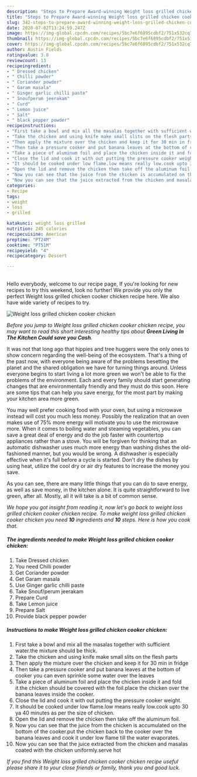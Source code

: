 ```yaml
---
description: "Steps to Prepare Award-winning Weight loss grilled chicken cooker chicken"
title: "Steps to Prepare Award-winning Weight loss grilled chicken cooker chicken"
slug: 342-steps-to-prepare-award-winning-weight-loss-grilled-chicken-cooker-chicken
date: 2020-07-02T13:24:59.247Z
image: https://img-global.cpcdn.com/recipes/5bc7e6f6895cdbf2/751x532cq70/weight-loss-grilled-chicken-cooker-chicken-recipe-main-photo.jpg
thumbnail: https://img-global.cpcdn.com/recipes/5bc7e6f6895cdbf2/751x532cq70/weight-loss-grilled-chicken-cooker-chicken-recipe-main-photo.jpg
cover: https://img-global.cpcdn.com/recipes/5bc7e6f6895cdbf2/751x532cq70/weight-loss-grilled-chicken-cooker-chicken-recipe-main-photo.jpg
author: Austin Fields
ratingvalue: 3.8
reviewcount: 13
recipeingredient:
- " Dressed chicken"
- " Chilli powder"
- " Coriander powder"
- " Garam masala"
- " Ginger garlic chilli paste"
- " Snoufperum jeerakam"
- " Curd"
- " Lemon juice"
- " Salt"
- " black pepper powder"
recipeinstructions:
- "First take a bowl and mix all the masalas together with sufficient water.the mixture should be thick."
- "Take the chicken and using knife make small slits on the flesh parts"
- "Then apply the mixture over the chicken and keep it for 30 min in fridge"
- "Then take a pressure cooker and put banana leaves at the bottom of cooker you can even sprinkle some water over the leaves"
- "Take a piece of aluminum foil and place the chicken inside it and fold it.the chicken should be covered with the foil.place the chicken over the banana leaves inside the cooker."
- "Close the lid and cook it with out putting the pressure cooker weight."
- "It should be cooked under low flame.low means really low.cook upto 30 ya 40 minutes as per the size of chicken."
- "Open the lid and remove the chicken then take off the aluminum foil."
- "Now you can see that the juice from the chicken is accumulated on the bottom of the cooker.put the chicken back to the cooker over the banana leaves and cook it under low flame till the water evaporates."
- "Now you can see that the juice extracted from the chicken and masalas coated with the chicken uniformly.serve hot"
categories:
- Recipe
tags:
- weight
- loss
- grilled

katakunci: weight loss grilled 
nutrition: 245 calories
recipecuisine: American
preptime: "PT24M"
cooktime: "PT51M"
recipeyield: "4"
recipecategory: Dessert

---
```

<br>
Hello everybody, welcome to our recipe page, If you're looking for new recipes to try this weekend, look no further! We provide you only the perfect Weight loss grilled chicken cooker chicken recipe here. We also have wide variety of recipes to try.
<br>


![Weight loss grilled chicken cooker chicken](https://img-global.cpcdn.com/recipes/5bc7e6f6895cdbf2/751x532cq70/weight-loss-grilled-chicken-cooker-chicken-recipe-main-photo.jpg)

<i>Before you jump to Weight loss grilled chicken cooker chicken recipe, you may want to read this short interesting healthy tips about 
<strong>Green Living In The Kitchen Could save you Cash</strong>.</i>
</br>

It was not that long ago that hippies and tree huggers were the only ones to show concern regarding the well-being of the ecosystem. That's a thing of the past now, with everyone being aware of the problems besetting the planet and the shared obligation we have for turning things around. Unless everyone begins to start living a lot more green we won't be able to fix the problems of the environment. Each and every family should start generating changes that are environmentally friendly and they must do this soon. Here are some tips that can help you save energy, for the most part by making your kitchen area more green.

You may well prefer cooking food with your oven, but using a microwave instead will cost you much less money. Possibly the realization that an oven makes use of 75% more energy will motivate you to use the microwave more. When it comes to boiling water and steaming vegetables, you can save a great deal of energy and do the job faster with countertop appliances rather than a stove. You will be forgiven for thinking that an automatic dishwasher uses much more energy than washing dishes the old-fashioned manner, but you would be wrong. A dishwasher is especially effective when it's full before a cycle is started. Don't dry the dishes by using heat, utilize the cool dry or air dry features to increase the money you save.

As you can see, there are many little things that you can do to save energy, as well as save money, in the kitchen alone. It is quite straightforward to live green, after all. Mostly, all it will take is a bit of common sense.


<i>We hope you got insight from reading it, now let's go back to weight loss grilled chicken cooker chicken recipe. To make weight loss grilled chicken cooker chicken you need <strong>10</strong> ingredients and <strong>10</strong> steps. Here is how you cook that.
</i>

##### The ingredients needed to make Weight loss grilled chicken cooker chicken:

1. Take  Dressed chicken
1. You need  Chilli powder
1. Get  Coriander powder
1. Get  Garam masala
1. Use  Ginger garlic chilli paste
1. Take  Snouf/perum jeerakam
1. Prepare  Curd
1. Take  Lemon juice
1. Prepare  Salt
1. Provide  black pepper powder


##### Instructions to make Weight loss grilled chicken cooker chicken:

1. First take a bowl and mix all the masalas together with sufficient water.the mixture should be thick.
1. Take the chicken and using knife make small slits on the flesh parts
1. Then apply the mixture over the chicken and keep it for 30 min in fridge
1. Then take a pressure cooker and put banana leaves at the bottom of cooker you can even sprinkle some water over the leaves
1. Take a piece of aluminum foil and place the chicken inside it and fold it.the chicken should be covered with the foil.place the chicken over the banana leaves inside the cooker.
1. Close the lid and cook it with out putting the pressure cooker weight.
1. It should be cooked under low flame.low means really low.cook upto 30 ya 40 minutes as per the size of chicken.
1. Open the lid and remove the chicken then take off the aluminum foil.
1. Now you can see that the juice from the chicken is accumulated on the bottom of the cooker.put the chicken back to the cooker over the banana leaves and cook it under low flame till the water evaporates.
1. Now you can see that the juice extracted from the chicken and masalas coated with the chicken uniformly.serve hot


<i>If you find this Weight loss grilled chicken cooker chicken recipe useful please share it to your close friends or family, thank you and good luck.</i>

